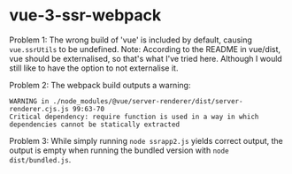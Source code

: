 # vue-3-ssr-webpack

Problem 1: The wrong build of 'vue' is included by default, causing `vue.ssrUtils` to be undefined. 
Note: According to the README in vue/dist, vue should be externalised, so that's what I've tried here. Although I would still like to have the option to not externalise it.

Problem 2: The webpack build outputs a warning:

    WARNING in ./node_modules/@vue/server-renderer/dist/server-renderer.cjs.js 99:63-70
    Critical dependency: require function is used in a way in which dependencies cannot be statically extracted
    
Problem 3: While simply running `node ssrapp2.js` yields correct output, the output is empty when running the bundled version with `node dist/bundled.js`.

